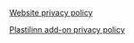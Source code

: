 [Website privacy policy](https://plastilinn.com/#/pages/privacy_policy)

[Plastilinn add-on privacy policy](https://plastilinn.com/#/pages/add-on-docs?id=privacy-policy)
